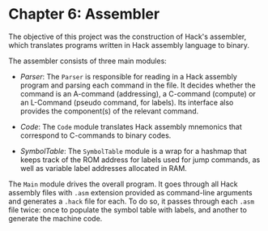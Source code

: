 # Chapter 6: Assembler

The objective of this project was the construction of Hack's assembler, which translates programs written in Hack assembly language to binary.

The assembler consists of three main modules:

- _Parser_: The `Parser` is responsible for reading in a Hack assembly program and parsing each command in the file. It decides whether the command is an A-command (addressing), a C-command (compute) or an L-Command (pseudo command, for labels). Its interface also provides the component(s) of the relevant command.

- _Code_: The `Code` module translates Hack assembly
  mnemonics that correspond to C-commands to binary codes.

* _SymbolTable_: The `SymbolTable` module is a wrap for a hashmap that keeps track of the ROM address for labels used for jump commands, as well as variable label addresses allocated in RAM.

The `Main` module drives the overall program. It goes through all Hack assembly files with `.asm` extension provided as command-line arguments and generates a `.hack` file for each. To do so, it passes through each `.asm` file twice: once to populate the symbol table with labels, and another to generate the machine code.
